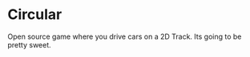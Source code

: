 Circular
========

Open source game where you drive cars on a 2D Track. Its going to be pretty sweet.
